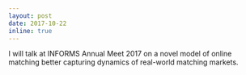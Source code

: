 ```yaml
---
layout: post
date: 2017-10-22
inline: true
---
```


I will talk at INFORMS Annual Meet 2017 on a novel model of online matching better capturing dynamics of real-world matching markets.
